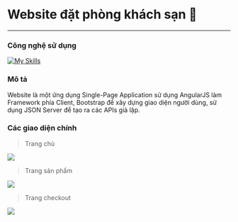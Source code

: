# Website đặt phòng khách sạn 🌃

***

### Công nghệ sử dụng

[![My Skills](https://skills.thijs.gg/icons?i=html,css,js,bootstrap,angular&perline=3)](https://skills.thijs.gg)

### Mô tả

Website là một ứng dụng Single-Page Application sử dụng AngularJS làm Framework phía Client, Bootstrap để xây dựng giao
diện người dùng, sử dụng JSON Server để tạo ra các APIs giả lập.

### Các giao diện chính

> Trang chủ

![](https://i.upanh.org/2023/06/25/home1cbfffa245eff4db.png)

> Trang sản phẩm

![](https://i.upanh.org/2023/06/25/hotel4bde323691157b48.png)

> Trang checkout

![](https://i.upanh.org/2023/06/25/checkout-success146fe275e64fa285.png)
